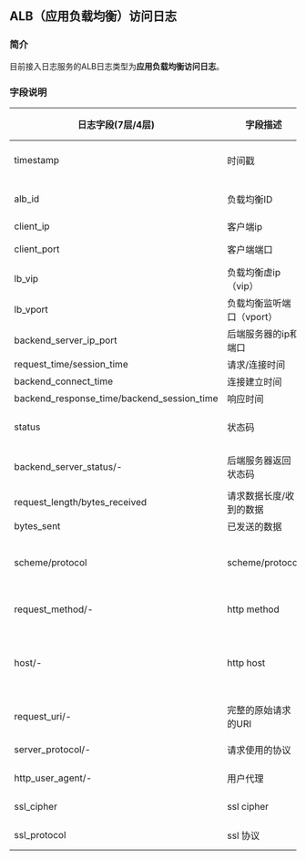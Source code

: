 ## ALB（应用负载均衡）访问日志
### 简介
目前接入日志服务的ALB日志类型为**应用负载均衡访问日志**。

### 字段说明
日志字段(7层/4层) | 字段描述 | 字段类型 | 字段值说明
-- | -- | -- | --
timestamp  | 时间戳 | time | 精确到毫秒，eg：2018-12-20T02:59:40.001
alb_id | 负载均衡ID | string | alb-[0-9][a-z]{10} , eg: alb-gmjnqw8bnh
client_ip | 客户端ip | string | eg：192.168.10.1
client_port | 客户端端口 | double | 1-65535，eg：50398
lb_vip | 负载均衡虚ip（vip） | string | eg：192.168.10.2
lb_vport | 负载均衡监听端口（vport） | double | 1-65535，eg：8080
backend_server_ip_port | 后端服务器的ip和端口 | string | eg：192.168.10.1:8080
request_time/session_time | 请求/连接时间 | double | >0，eg：0.006
backend_connect_time | 连接建立时间 | double | >0，eg：0.001
backend_response_time/backend_session_time | 响应时间 | double | >0，eg：0.006
status | 状态码 | double | 类似于http code； eg: 200, 404, 503 ....
backend_server_status/- | 后端服务器返回状态码 | double | 类似于http code；eg: 200, 404, 503 ....
request_length/bytes_received | 请求数据长度/收到的数据 | double | >0，eg：80
bytes_sent | 已发送的数据 | double | >0，eg：197
scheme/protocol | scheme/protocol | string | uri scheme 或者 stream 协议；eg: http， https， tcp, udp
request_method/- | http method | string | GET, POST, DELETE, PUT , OPTION....
host/- | http host | string | 请求行中的host或请求头中的host或者一条与请求匹配的servername，eg: 192.168.2.3
request_uri/- | 完整的原始请求的URI | string | eg : / ; /pan/beta/test1?fid=3
server_protocol/- | 请求使用的协议 | string | 通常是HTTP/1.0或HTTP/1.1
http_user_agent/- | 用户代理 | string | 客户端代理，eg: curl , chrome
ssl_cipher | ssl cipher | string | eg：EECDH+AESGCM
ssl_protocol | ssl 协议 | string | eg：SSLv2 ，TLSv1 
